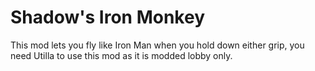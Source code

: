 # Shadow's Iron Monkey
This mod lets you fly like Iron Man when you hold down either grip, you need Utilla to use this mod as it is modded lobby only.

